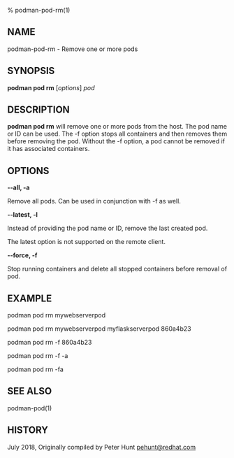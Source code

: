 % podman-pod-rm(1)

## NAME
podman\-pod\-rm - Remove one or more pods

## SYNOPSIS
**podman pod rm** [*options*] *pod*

## DESCRIPTION
**podman pod rm** will remove one or more pods from the host.  The pod name or ID can be used. The \-f option stops all containers and then removes them before removing the pod. Without the \-f option, a pod cannot be removed if it has associated containers.

## OPTIONS

**--all, -a**

Remove all pods.  Can be used in conjunction with \-f as well.

**--latest, -l**

Instead of providing the pod name or ID, remove the last created pod.

The latest option is not supported on the remote client.

**--force, -f**

Stop running containers and delete all stopped containers before removal of pod.

## EXAMPLE

podman pod rm mywebserverpod

podman pod rm mywebserverpod myflaskserverpod 860a4b23

podman pod rm -f 860a4b23

podman pod rm -f -a

podman pod rm -fa

## SEE ALSO
podman-pod(1)

## HISTORY
July 2018, Originally compiled by Peter Hunt <pehunt@redhat.com>
